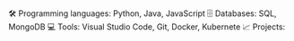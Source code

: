 🛠️ Programming languages: Python, Java, JavaScript 
🗄️ Databases: SQL, MongoDB 
💻 Tools: Visual Studio Code, Git, Docker, Kubernete 
📈 Projects: